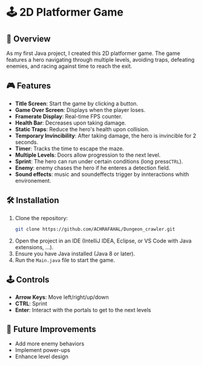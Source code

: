 # 🕹️ 2D Platformer Game 

## 📖 Overview
As my first Java project, I created this 2D platformer game.
The game features a hero navigating through multiple levels, avoiding traps, defeating enemies, and racing against time to reach the exit.

## 🎮 Features
- **Title Screen**: Start the game by clicking a button.
- **Game Over Screen**: Displays when the player loses.
- **Framerate Display**: Real-time FPS counter.
- **Health Bar**: Decreases upon taking damage.
- **Static Traps**: Reduce the hero's health upon collision.
- **Temporary Invincibility**: After taking damage, the hero is invincible for 2 seconds.
- **Timer**: Tracks the time to escape the maze.
- **Multiple Levels**: Doors allow progression to the next level.
- **Sprint**: The hero can run under certain conditions (long press`CTRL`).
- **Enemy**: enemy chases the hero if he enteres a detection field.
- **Sound effects**: music and soundeffects trigger by innteractions whith environement.

## 🛠️ Installation
1. Clone the repository:
   ```sh
   git clone https://github.com/ACHRAFAHAL/Dungeon_crawler.git
   ```
2. Open the project in an IDE (IntelliJ IDEA, Eclipse, or VS Code with Java extensions, ...).
3. Ensure you have Java installed (Java 8 or later).
4. Run the `Main.java` file to start the game.


## 🕹️ Controls
- **Arrow Keys**: Move left/right/up/down
- **CTRL**: Sprint
- **Enter**: Interact with the portals to get to the next levels

## 🚀 Future Improvements
- Add more enemy behaviors
- Implement power-ups
- Enhance level design
